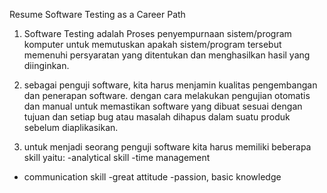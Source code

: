 Resume Software Testing as a Career Path

1. Software Testing adalah Proses penyempurnaan sistem/program komputer untuk memutuskan apakah sistem/program tersebut memenuhi persyaratan yang ditentukan dan menghasilkan hasil yang diinginkan. 

2. sebagai penguji software, kita harus menjamin kualitas pengembangan dan penerapan software. dengan cara melakukan pengujian otomatis dan manual untuk memastikan software yang dibuat  sesuai dengan tujuan dan setiap bug atau masalah dihapus dalam suatu produk sebelum diaplikasikan.

3. untuk menjadi seorang penguji software kita harus memiliki beberapa skill yaitu:
-analytical skill
-time management
- communication skill
-great attitude
-passion, basic knowledge
